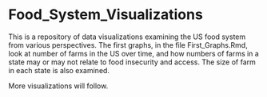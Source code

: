 # Food_System_Visualizations

This is a repository of data visualizations examining the US food system from various perspectives. The first graphs, in the file First_Graphs.Rmd, look at number of farms in the US over time, and how numbers of farms in a state may or may not relate to food insecurity and access. The size of farm in each state is also examined. 

More visualizations will follow. 
